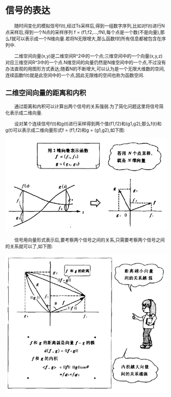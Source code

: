
# 信号的表达
&emsp;&emsp;随时间变化的模拟信号f(t),经过Ts采样后,得到一组数字序列,比如对f(t)进行N点采样后,得到一个N点的采样序列 f = (f1,f2,...,fN),每个点是一个数(不是向量),那么f就可以表示成一个N维向量.若将N无限增大,那么函数f的所有信息都被包含在序列中.

&emsp;&emsp;二维空间向量(x,y)是二维空间R^2中的一个点;三维空间中的一个向量(x,y,z)对应三维空间R^3中的一个点.N维空间的向量仍然是N维空间中的一个点,不过没有办法直观的用图形方式表达;随着N的不断增大,可以认为是一个无限大维数的空间,连续函数f(t)就是此空间中的一个点,因此无限维的空间也称为函数空间.

## 二维空间向量的距离和内积
&emsp;&emsp;通过距离和内积可以计算出两个信号的关系强弱.为了简化问题这里将信号简化表示成二维向量.

&emsp;&emsp;设对某个连续信号f(t)和g(t)进行采样得到两个值(f1,f2)和(g1,g2);那么f(t)和g(t)可以表示成二维向量形式f = (f1,f2)和g = (g1,g2),如下图:

![](https://github.com/gaosiyan/DSP/blob/master/image/DSP1.PNG?raw=true)

&emsp;&emsp;信号用向量形式表示后,要考察两个信号之间的关系,只需要考察两个信号之间的关系就可以了,如下图:

![](https://github.com/gaosiyan/DSP/blob/master/image/DSP2.PNG?raw=true)

